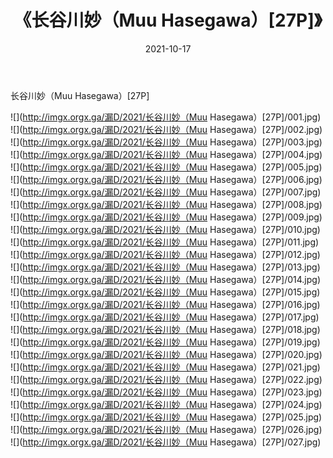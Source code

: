 ﻿---
layout: post
title:  《长谷川妙（Muu Hasegawa）[27P]》
date:   2021-10-17
img: http://imgx.orgx.ga/漏D/2021/长谷川妙（Muu Hasegawa）[27P]/000.jpg
categories: [美女, 清纯, 唯美]
---

长谷川妙（Muu Hasegawa）[27P]

  ![](http://imgx.orgx.ga/漏D/2021/长谷川妙（Muu Hasegawa）[27P]/001.jpg) <br> ![](http://imgx.orgx.ga/漏D/2021/长谷川妙（Muu Hasegawa）[27P]/002.jpg) <br> ![](http://imgx.orgx.ga/漏D/2021/长谷川妙（Muu Hasegawa）[27P]/003.jpg) <br> ![](http://imgx.orgx.ga/漏D/2021/长谷川妙（Muu Hasegawa）[27P]/004.jpg) <br> ![](http://imgx.orgx.ga/漏D/2021/长谷川妙（Muu Hasegawa）[27P]/005.jpg) <br> ![](http://imgx.orgx.ga/漏D/2021/长谷川妙（Muu Hasegawa）[27P]/006.jpg) <br> ![](http://imgx.orgx.ga/漏D/2021/长谷川妙（Muu Hasegawa）[27P]/007.jpg) <br> ![](http://imgx.orgx.ga/漏D/2021/长谷川妙（Muu Hasegawa）[27P]/008.jpg) <br> ![](http://imgx.orgx.ga/漏D/2021/长谷川妙（Muu Hasegawa）[27P]/009.jpg) <br> ![](http://imgx.orgx.ga/漏D/2021/长谷川妙（Muu Hasegawa）[27P]/010.jpg) <br> ![](http://imgx.orgx.ga/漏D/2021/长谷川妙（Muu Hasegawa）[27P]/011.jpg) <br> ![](http://imgx.orgx.ga/漏D/2021/长谷川妙（Muu Hasegawa）[27P]/012.jpg) <br> ![](http://imgx.orgx.ga/漏D/2021/长谷川妙（Muu Hasegawa）[27P]/013.jpg) <br> ![](http://imgx.orgx.ga/漏D/2021/长谷川妙（Muu Hasegawa）[27P]/014.jpg) <br> ![](http://imgx.orgx.ga/漏D/2021/长谷川妙（Muu Hasegawa）[27P]/015.jpg) <br> ![](http://imgx.orgx.ga/漏D/2021/长谷川妙（Muu Hasegawa）[27P]/016.jpg) <br> ![](http://imgx.orgx.ga/漏D/2021/长谷川妙（Muu Hasegawa）[27P]/017.jpg) <br> ![](http://imgx.orgx.ga/漏D/2021/长谷川妙（Muu Hasegawa）[27P]/018.jpg) <br> ![](http://imgx.orgx.ga/漏D/2021/长谷川妙（Muu Hasegawa）[27P]/019.jpg) <br> ![](http://imgx.orgx.ga/漏D/2021/长谷川妙（Muu Hasegawa）[27P]/020.jpg) <br> ![](http://imgx.orgx.ga/漏D/2021/长谷川妙（Muu Hasegawa）[27P]/021.jpg) <br> ![](http://imgx.orgx.ga/漏D/2021/长谷川妙（Muu Hasegawa）[27P]/022.jpg) <br> ![](http://imgx.orgx.ga/漏D/2021/长谷川妙（Muu Hasegawa）[27P]/023.jpg) <br> ![](http://imgx.orgx.ga/漏D/2021/长谷川妙（Muu Hasegawa）[27P]/024.jpg) <br> ![](http://imgx.orgx.ga/漏D/2021/长谷川妙（Muu Hasegawa）[27P]/025.jpg) <br> ![](http://imgx.orgx.ga/漏D/2021/长谷川妙（Muu Hasegawa）[27P]/026.jpg) <br> ![](http://imgx.orgx.ga/漏D/2021/长谷川妙（Muu Hasegawa）[27P]/027.jpg) <br>
